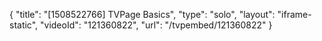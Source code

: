 {
    "title": "[1508522766] TVPage Basics",
    "type": "solo",
    "layout": "iframe-static",
    "videoId": "121360822",
    "url": "\/tvpembed\/121360822"
}